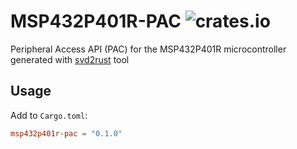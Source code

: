 # MSP432P401R-PAC ![crates.io](https://img.shields.io/crates/v/msp432p401r-pac.svg)
Peripheral Access API (PAC) for the MSP432P401R microcontroller generated with [svd2rust](https://github.com/rust-embedded/svd2rust) tool

## Usage

Add to `Cargo.toml`:
```toml
msp432p401r-pac = "0.1.0"
```